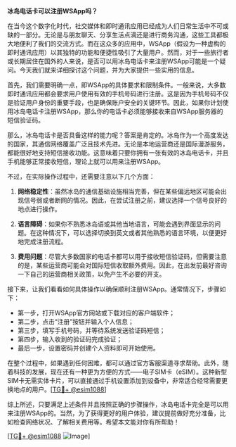 **冰岛电话卡可以注册WSApp吗？**

在当今这个数字化时代，社交媒体和即时通讯应用已经成为人们日常生活中不可或缺的一部分。无论是与朋友聊天、分享生活点滴还是进行商务沟通，这些工具都极大地便利了我们的交流方式。而在这众多的应用中，WSApp（假设为一种虚构的即时通讯应用）以其独特的功能和便捷性吸引了大量用户。然而，对于一些旅行者或长期居住在国外的人来说，是否可以用冰岛电话卡来注册WSApp可能是一个疑问。今天我们就来详细探讨这个问题，并为大家提供一些实用的信息。

首先，我们需要明确一点，即WSApp的具体要求和限制条件。一般来说，大多数即时通讯应用都会要求用户使用有效的手机号码进行注册。这是因为手机号码不仅是验证用户身份的重要手段，也是确保账户安全的关键环节。因此，如果你计划使用冰岛电话卡注册WSApp，那么你的电话卡必须能够接收来自WSApp服务器的短信验证码。

那么，冰岛电话卡是否具备这样的能力呢？答案是肯定的。冰岛作为一个高度发达的国家，其通信网络覆盖广泛且技术先进。无论是本地运营商还是国际漫游服务，都能很好地支持短信接收功能。这意味着只要你拥有一张有效的冰岛电话卡，并且手机能够正常接收短信，理论上就可以用来注册WSApp。

不过，在实际操作过程中，还需要注意以下几个方面：

1. **网络稳定性**：虽然冰岛的通信基础设施相当完善，但在某些偏远地区可能会出现信号弱或者断网的情况。因此，在尝试注册之前，建议选择一个信号良好的地点进行操作。
   
2. **语言障碍**：如果你不熟悉冰岛语或其他当地语言，可能会遇到界面显示的问题。在这种情况下，可以选择切换到英文或者其他熟悉的语言环境，以便更好地完成注册流程。

3. **费用问题**：尽管大多数国家的电话卡都可以用于接收短信验证码，但需要注意的是，某些运营商可能会对国际短信收取额外费用。因此，在出发前最好咨询一下自己的运营商相关政策，以免产生不必要的开支。

接下来，让我们看看如何具体操作以确保顺利注册WSApp。通常情况下，步骤如下：

- 第一步，打开WSApp官方网站或下载对应的客户端软件；
- 第二步，点击“注册”按钮并输入个人信息；
- 第三步，填写手机号码，并等待系统发送验证码短信；
- 第四步，输入收到的验证码完成验证；
- 最后一步，设置密码并创建个人资料即可开始使用。

在整个过程中，如果遇到任何困难，都可以通过官方客服渠道寻求帮助。此外，随着科技的发展，现在还有一种更为方便的方式——电子SIM卡（eSIM）。这种新型SIM卡无需实体卡片，可以直接通过手机设置添加到设备中，非常适合经常需要更换地点的用户。[[TG💪+ @esim1088](https://t.me/s/esim1088)]

综上所述，只要满足上述条件并且按照正确的步骤操作，冰岛电话卡完全是可以用来注册WSApp的。当然，为了获得更好的用户体验，建议提前做好充分准备，比如检查网络状况、了解相关费用等。希望本文能对你有所帮助！

[[TG💪+ @esim1088](https://t.me/s/esim1088) ![Image](https://i.postimg.cc/4NQfJmqS/Snipaste-2025-05-13-00-14-12.png)]